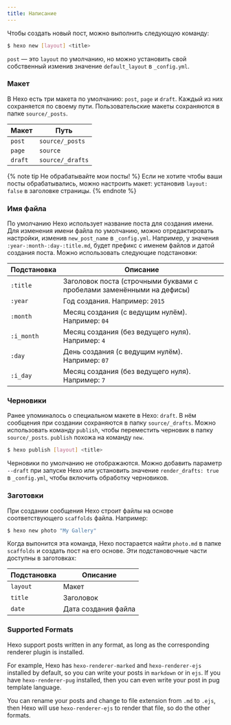```yaml
---
title: Написание
---
```

Чтобы создать новый пост, можно выполнить следующую команду:

``` bash
$ hexo new [layout] <title>
```

`post` — это `layout` по умолчанию, но можно установить свой собственный изменив значение `default_layout` в `_config.yml`.

### Макет

В Hexo есть три макета по умолчанию: `post`, `page` и `draft`. Каждый из них сохраняется по своему пути. Пользовательские макеты сохраняются в папке `source/_posts`.

Макет | Путь
--- | ---
`post` | `source/_posts`
`page` | `source`
`draft` | `source/_drafts`

{% note tip Не обрабатывайте мои посты! %}
Если не хотите чтобы ваши посты обрабатывались, можно настроить макет: установив `layout: false` в заголовке страницы.
{% endnote %}

### Имя файла

По умолчанию Hexo использует название поста для создания имени. Для изменения имени файла по умолчанию, можно отредактировать настройки, изменив `new_post_name` в `_config.yml`. Например, у значения `:year-:month-:day-:title.md`, будет префикс с именем файлов и датой создания поста. Можно использовать следующие подстановки:

Подстановка | Описание
--- | ---
`:title` | Заголовок поста (строчными буквами с пробелами заменёнными на дефисы)
`:year` | Год создания. Например: `2015`
`:month` | Месяц создания (с ведущим нулём). Например: `04`
`:i_month` | Месяц создания (без ведущего нуля). Например: `4`
`:day` | День создания (с ведущим нулём). Например: `07`
`:i_day` | Месяц создания (без ведущего нуля). Например: `7`

### Черновики

Ранее упоминалось о специальном макете в Hexo: `draft`. В нём сообщения при создании сохраняются в папку `source/_drafts`. Можно использовать команду `publish`, чтобы переместить черновик в папку `source/_posts`. `publish` похожа на команду `new`.

``` bash
$ hexo publish [layout] <title>
```

Черновики по умолчанию не отображаются. Можно добавить параметр `--draft` при запуске Hexo или установить значение `render_drafts: true` в `_config.yml`, чтобы включить обработку черновиков.

### Заготовки

При создании сообщения Hexo строит файлы на основе соответствующего `scaffolds` файла. Например:

``` bash
$ hexo new photo "My Gallery"
```

Когда выпонится эта команда, Hexo постарается найти `photo.md` в папке `scaffolds` и создать пост на его основе. Эти подстановочные части доступны в заготовках:

Подстановка | Описание
--- | ---
`layout` | Макет
`title` | Заголовок
`date` | Дата создания файла

### Supported Formats

Hexo support posts written in any format, as long as the corresponding renderer plugin is installed.

For example, Hexo has `hexo-renderer-marked` and `hexo-renderer-ejs` installed by default, so you can write your posts in `markdown` or in `ejs`. If you have `hexo-renderer-pug` installed, then you can even write your post in pug template language.

You can rename your posts and change to file extension from `.md` to `.ejs`, then Hexo will use `hexo-renderer-ejs` to render that file, so do the other formats.
